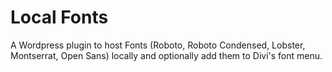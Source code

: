 # Local Fonts

A Wordpress plugin to host Fonts (Roboto, Roboto Condensed, Lobster, Montserrat, Open Sans) locally and optionally add them to Divi's font menu.